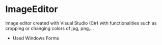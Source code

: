 # ImageEditor
Image editor created with Visual Studio (C#) with functionalities such as cropping or changing colors of jpg, png,...

- Used Windows Forms
